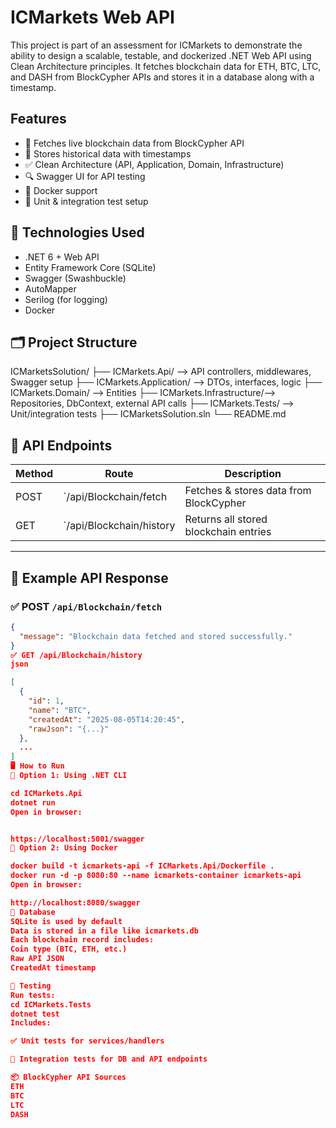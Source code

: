 # ICMarkets Web API
This project is part of an assessment for ICMarkets to demonstrate the ability to design a scalable, testable, and dockerized .NET Web API using Clean Architecture principles.
It fetches blockchain data for ETH, BTC, LTC, and DASH from BlockCypher APIs and stores it in a database along with a timestamp.
## Features

- 🔄 Fetches live blockchain data from BlockCypher API
- 🧾 Stores historical data with timestamps
- ✅ Clean Architecture (API, Application, Domain, Infrastructure)
- 🔍 Swagger UI for API testing
- 🐳 Docker support
- 🧪 Unit & integration test setup

## 🧰 Technologies Used

- .NET 6 + Web API
- Entity Framework Core (SQLite)
- Swagger (Swashbuckle)
- AutoMapper
- Serilog (for logging)
- Docker

## 🗂️ Project Structure

ICMarketsSolution/
├── ICMarkets.Api/ --> API controllers, middlewares, Swagger setup
├── ICMarkets.Application/ --> DTOs, interfaces, logic
├── ICMarkets.Domain/ --> Entities
├── ICMarkets.Infrastructure/--> Repositories, DbContext, external API calls
├── ICMarkets.Tests/ --> Unit/integration tests
├── ICMarketsSolution.sln
└── README.md

## 🧪 API Endpoints

| Method | Route                          | Description                          |
|--------|--------------------------------|--------------------------------------|
| POST   | `/api/Blockchain/fetch        | Fetches & stores data from BlockCypher |
| GET    | `/api/Blockchain/history     | Returns all stored blockchain entries |

---

## 🔄 Example API Response

### ✅ POST `/api/Blockchain/fetch`

```json
{
  "message": "Blockchain data fetched and stored successfully."
}
✅ GET /api/Blockchain/history
json

[
  {
    "id": 1,
    "name": "BTC",
    "createdAt": "2025-08-05T14:20:45",
    "rawJson": "{...}"
  },
  ...
]
🖥️ How to Run
🔹 Option 1: Using .NET CLI

cd ICMarkets.Api
dotnet run
Open in browser:


https://localhost:5001/swagger
🔹 Option 2: Using Docker

docker build -t icmarkets-api -f ICMarkets.Api/Dockerfile .
docker run -d -p 8080:80 --name icmarkets-container icmarkets-api
Open in browser:

http://localhost:8080/swagger
💾 Database
SQLite is used by default 
Data is stored in a file like icmarkets.db
Each blockchain record includes:
Coin type (BTC, ETH, etc.)
Raw API JSON
CreatedAt timestamp

🧪 Testing
Run tests:
cd ICMarkets.Tests
dotnet test
Includes:

✅ Unit tests for services/handlers

🔁 Integration tests for DB and API endpoints

📦 BlockCypher API Sources
ETH
BTC
LTC
DASH
